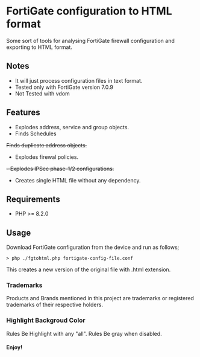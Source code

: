 # FortiGate configuration to HTML format
Some sort of tools for analysing FortiGate firewall configuration and exporting to HTML format.

## Notes
* It will just process configuration files in text format.
* Tested only with FortiGate version 7.0.9
* Not Tested with vdom


## Features
- Explodes address, service and group objects.
- Finds Schedules 

~~Finds duplicate address objects.~~
- Explodes firewal policies.

~~- Explodes IPSec phase-1/2 configurations.~~
- Creates single HTML file without any dependency.

## Requirements
* PHP >= 8.2.0

## Usage
Download FortiGate configuration from the device and run as follows;

	> php ./fgtohtml.php fortigate-config-file.conf

This creates a new version of the original file with .html extension.

### Trademarks
Products and Brands mentioned in this project are trademarks or registered trademarks of their respective holders.


### Highlight Backgroud Color
  Rules Be Highlight with any "all".
  Rules Be gray when disabled.

#### Enjoy!
